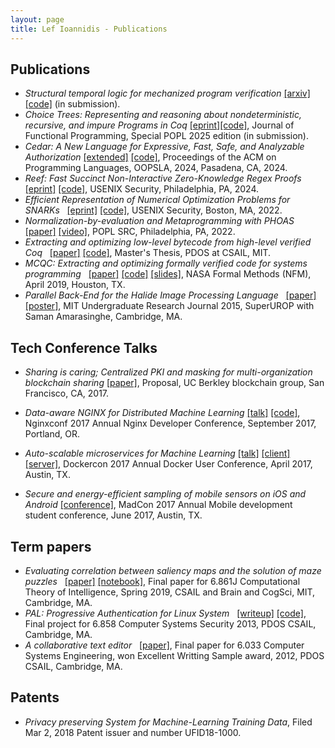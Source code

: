 ```yaml
---
layout: page
title: Lef Ioannidis - Publications
---
```


Publications
------------

- _Structural temporal logic for mechanized program verification_ [\[arxiv\]](https://arxiv.org/abs/2410.14906) [\[code\]](https://github.com/vellvm/ticl) (in submission).
- _Choice Trees: Representing and reasoning about nondeterministic, recursive, and impure Programs in Coq_ [\[eprint\]](https://arxiv.org/abs/2211.06863)[\[code\]](https://github.com/vellvm/ctrees/tree/jfp), Journal of Functional Programming, Special POPL 2025 edition (in submission).
- _Cedar: A New Language for Expressive, Fast, Safe, and Analyzable Authorization_ [\[extended\]](https://arxiv.org/abs/2403.04651) [\[code\]](https://github.com/cedar-policy/), Proceedings of the ACM on Programming Languages, OOPSLA, 2024, Pasadena, CA, 2024.
- _Reef: Fast Succinct Non-Interactive Zero-Knowledge Regex Proofs_ [\[eprint\]](https://eprint.iacr.org/2023/1886) [\[code\]](https://github.com/eniac/Reef), USENIX Security, Philadelphia, PA, 2024.
- _Efficient Representation of Numerical Optimization Problems for SNARKs_   [\[eprint\]](https://eprint.iacr.org/2021/1436.pdf) [\[code\]](https://github.com/eniac/otti), USENIX Security, Boston, MA, 2022.
- _Normalization-by-evaluation and Metaprogramming with PHOAS_   [\[paper\]](/assets/pdf/popl22src-paper.pdf) [\[video\]](https://www.youtube.com/watch?v=8c-enu_jnK8&list=PLyrlk8Xaylp7z_JBz0PqiuaF1Eb8FB4LR), POPL SRC, Philadelphia, PA, 2022.
- _Extracting and optimizing low-level bytecode from high-level verified Coq_   [\[paper\]](https://pdos.csail.mit.edu/papers/elefthei-meng.pdf) [\[code\]](https://github.com/mit-pdos/mcqc), Master's Thesis, PDOS at CSAIL, MIT.
- _MCQC: Extracting and optimizing formally verified code for systems programming_   [\[paper\]](https://pdos.csail.mit.edu/papers/mcqc:nfm19.pdf) [\[code\]](https://github.com/mit-pdos/mcqc) [\[slides\]](https://pdos.csail.mit.edu/papers/mcqc:nfm19-slides.pptx), NASA Formal Methods (NFM), April 2019, Houston, TX.
- _Parallel Back-End for the Halide Image Processing Language_   [\[paper\]](/assets/pdf/superurop.pdf) [\[poster\]](/assets/pdf/superurop-poster.pdf), MIT Undergraduate Research Journal 2015, SuperUROP with Saman Amarasinghe, Cambridge, MA.

Tech Conference Talks
---------------------

- _Sharing is caring; Centralized PKI and masking for multi-organization blockchain sharing_ [\[paper\]](/assets/pdf/blockchain.pdf), Proposal, UC Berkley blockchain group, San Francisco, CA, 2017.

- _Data-aware NGINX for Distributed Machine Learning_ [\[talk\]](https://www.youtube.com/watch?v=hjObXpM_ezg) [\[code\]](https://github.com/elefthei/WebTorch), Nginxconf 2017 Annual Nginx Developer Conference, September 2017, Portland, OR.

- _Auto-scalable microservices for Machine Learning_ [\[talk\]](https://www.youtube.com/watch?v=f3PfEctffAU) [\[client\]](https://github.com/elefthei/python-ml-microservice) [\[server\]](https://github.com/elefthei/slob-poc), Dockercon 2017 Annual Docker User Conference, April 2017, Austin, TX.

- _Secure and energy-efficient sampling of mobile sensors on iOS and Android_ [\[conference\]](https://www.ece.utexas.edu/plasma/madcon), MadCon 2017 Annual Mobile development student conference, June 2017, Austin, TX.

Term papers
-----------

- _Evaluating correlation between saliency maps and the solution of maze puzzles_   [\[paper\]](/assets/pdf/mazes.pdf) [\[notebook\]](https://github.com/elefthei/maze-saliency), Final paper for 6.861J Computational Theory of Intelligence, Spring 2019, CSAIL and Brain and CogSci, MIT, Cambridge, MA.
- _PAL: Progressive Authentication for Linux System_   [\[writeup\]](/assets/pdf/pal.txt) [\[code\]](https://github.com/elefthei/PAL--Progressive-Authentication-for-Linux), Final project for 6.858 Computer Systems Security 2013, PDOS CSAIL, Cambridge, MA.
- _A collaborative text editor_   [\[paper\]](/assets/pdf/6033paper.pdf), Final paper for 6.033 Computer Systems Engineering, won Excellent Writting Sample award, 2012, PDOS CSAIL, Cambridge, MA.

Patents
-------

- _Privacy preserving System for Machine-Learning Training Data_, Filed Mar 2, 2018 Patent issuer and number UFID18-1000.
